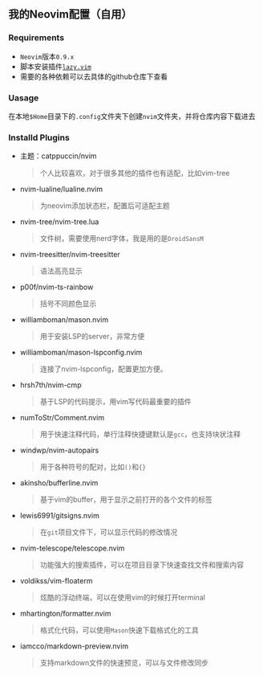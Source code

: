 ## 我的Neovim配置（自用）

### Requirements

- `Neovim`版本`0.9.x`
- 脚本安装插件[`lazy.vim`](https://github.com/folke/lazy.nvim)
- 需要的各种依赖可以去具体的github仓库下查看

### Uasage

在本地`$Home`目录下的`.config`文件夹下创建`nvim`文件夹，并将仓库内容下载进去

### Installd Plugins

- 主题：catppuccin/nvim

  > 个人比较喜欢，对于很多其他的插件也有适配，比如vim-tree

- nvim-lualine/lualine.nvim

  > 为neovim添加状态栏，配置后可适配主题

- nvim-tree/nvim-tree.lua

  > 文件树，需要使用nerd字体，我是用的是`DroidSansM`

- nvim-treesitter/nvim-treesitter

  > 语法高亮显示

- p00f/nvim-ts-rainbow

  > 括号不同颜色显示

- williamboman/mason.nvim

  > 用于安装LSP的server，非常方便

- williamboman/mason-lspconfig.nvim

  > 连接了nvim-lspconfig，配置更加方便。

- hrsh7th/nvim-cmp

  > 基于LSP的代码提示，用vim写代码最重要的插件

- numToStr/Comment.nvim

  > 用于快速注释代码，单行注释快捷键默认是`gcc`，也支持块状注释

- windwp/nvim-autopairs

  > 用于各种符号的配对，比如`()`和`{}`

- akinsho/bufferline.nvim

  > 基于vim的buffer，用于显示之前打开的各个文件的标签

- lewis6991/gitsigns.nvim

  > 在`git`项目文件下，可以显示代码的修改情况

- nvim-telescope/telescope.nvim

  > 功能强大的搜索插件，可以在项目目录下快速查找文件和搜索内容

- voldikss/vim-floaterm

  > 炫酷的浮动终端，可以在使用vim的时候打开terminal

- mhartington/formatter.nvim

  > 格式化代码，可以使用`Mason`快速下载格式化的工具

- iamcco/markdown-preview.nvim

  > 支持markdown文件的快速预览，可以与文件修改同步
